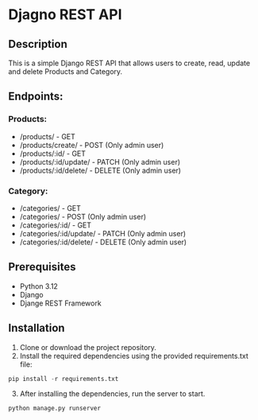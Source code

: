 # Djagno REST API
## Description
This is a simple Django REST API that allows users to create, read, update and delete Products and Category.


## Endpoints:
### Products:
- /products/ - GET
- /products/create/ - POST (Only admin user)
- /products/:id/ - GET
- /products/:id/update/ - PATCH (Only admin user)
- /products/:id/delete/ - DELETE (Only admin user)
### Category:
- /categories/ - GET
- /categories/ - POST (Only admin user)
- /categories/:id/ - GET 
- /categories/:id/update/ - PATCH (Only admin user)
- /categories/:id/delete/ - DELETE (Only admin user)

## Prerequisites

- Python 3.12
- Django
- Djange REST Framework

## Installation

1. Clone or download the project repository.
2. Install the required dependencies using the provided requirements.txt file:

```py
pip install -r requirements.txt
```
3. After installing the dependencies, run the server to start.
```py
python manage.py runserver
```